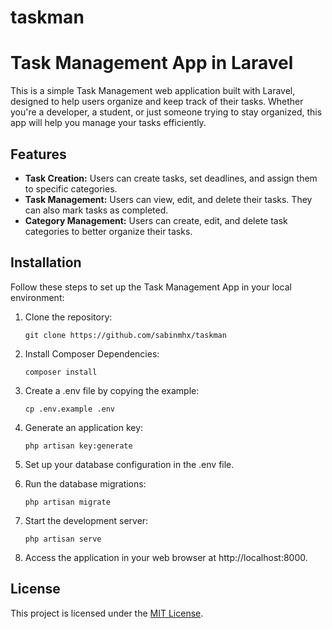 # taskman

# Task Management App in Laravel

This is a simple Task Management web application built with Laravel, designed to help users organize and keep track of their tasks. Whether you're a developer, a student, or just someone trying to stay organized, this app will help you manage your tasks efficiently.

## Features

- **Task Creation:** Users can create tasks, set deadlines, and assign them to specific categories.
- **Task Management:** Users can view, edit, and delete their tasks. They can also mark tasks as completed.
- **Category Management:** Users can create, edit, and delete task categories to better organize their tasks.

## Installation

Follow these steps to set up the Task Management App in your local environment:

1. Clone the repository:

    ```
    git clone https://github.com/sabinmhx/taskman
    ```
2. Install Composer Dependencies:

    ```
    composer install
    ```
3. Create a .env file by copying the example:

    ```
    cp .env.example .env
    ```
4. Generate an application key:

    ```
    php artisan key:generate
    ```
5. Set up your database configuration in the .env file.

6. Run the database migrations:
   
    ```
    php artisan migrate
    ```
7. Start the development server:
    
    ```
    php artisan serve
    ```
8. Access the application in your web browser at http://localhost:8000.

## License

This project is licensed under the [MIT License](LICENSE).
